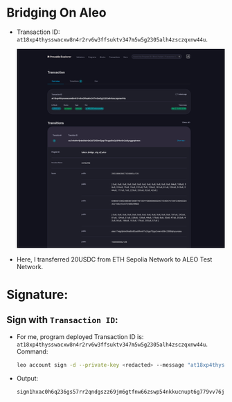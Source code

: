 # Bridging On Aleo

- Transaction ID: `at18xp4thysswacxw8n4r2rv6w3ffsuktv347m5w5g2305alh4zsczqxnw44u`.
  
    <img src="image.png">

- Here, I transferred 20USDC from ETH Sepolia Network to ALEO Test Network.

# Signature:

## Sign with `Transaction ID`:
- For me, program deployed Transaction ID is: `at18xp4thysswacxw8n4r2rv6w3ffsuktv347m5w5g2305alh4zsczqxnw44u`. Command:
    ```sh
    leo account sign -d --private-key <redacted> --message "at18xp4thysswacxw8n4r2rv6w3ffsuktv347m5w5g2305alh4zsczqxnw44u" --raw
    ```
- Output:
    ```sh
    sign1hxac0h6q236gs57rr2qndgszz69jm6gtfnw66zswp54nkkucnupt6g779vv76j6u4aflnv2ffj0ujllepgeyy67tdfdydvvyt4mfuqru23rr6mhkgkrusjsmmc7taewueergms2yf25r2fxqy9fphr4aqrj4uvr5pmmj9hcjx0g5kvp3mxavfe7fq5ppdgjnkpyg65u0acrscmaxn5f
    ```